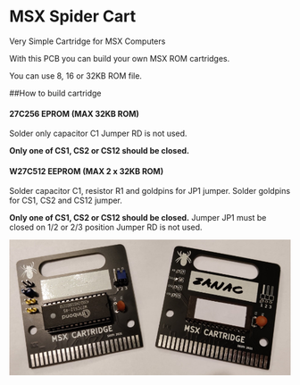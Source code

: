 # MSX Spider Cart
Very Simple Cartridge for MSX Computers

With this PCB you can build your own MSX ROM cartridges.

You can use 8, 16 or 32KB ROM file.

##How to build cartridge

#### 27C256 EPROM (MAX 32KB ROM)

Solder only capacitor C1
Jumper RD is not used.

**Only one of CS1, CS2 or CS12 should be closed.**

#### W27C512 EEPROM (MAX 2 x 32KB ROM)

Solder capacitor C1, resistor R1 and goldpins for JP1 jumper.
Solder goldpins for CS1, CS2 and CS12 jumper.

**Only one of CS1, CS2 or CS12 should be closed.**
Jumper JP1 must be closed on 1/2 or 2/3 position
Jumper RD is not used.



![Spider Cart](/photos/spider_cart.jpg)

